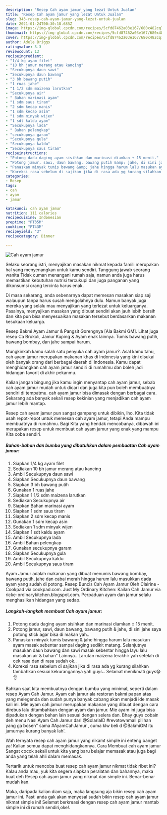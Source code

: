 ```yaml
---
description: "Resep Cah ayam jamur yang lezat Untuk Jualan"
title: "Resep Cah ayam jamur yang lezat Untuk Jualan"
slug: 343-resep-cah-ayam-jamur-yang-lezat-untuk-jualan
date: 2021-01-24T00:30:18.685Z
image: https://img-global.cpcdn.com/recipes/5cfd87462a03e167/680x482cq70/cah-ayam-jamur-foto-resep-utama.jpg
thumbnail: https://img-global.cpcdn.com/recipes/5cfd87462a03e167/680x482cq70/cah-ayam-jamur-foto-resep-utama.jpg
cover: https://img-global.cpcdn.com/recipes/5cfd87462a03e167/680x482cq70/cah-ayam-jamur-foto-resep-utama.jpg
author: Adele Briggs
ratingvalue: 3.3
reviewcount: 13
recipeingredient:
- "1/4 kg ayam filet"
- "10 bh jamur merang atau kancing"
- "Secukupnya daun sawi"
- "Secukupnya daun bawang"
- "3 bh bawang putih"
- "1 ruas jahe"
- "1 1/2 sdm maizena larutkan"
- "Secukupnya air"
- " Bahan marinasi ayam"
- "1 sdm saus tiram"
- "2 sdm kecap manis"
- "1 sdm kecap asin"
- "1 sdm minyak wijen"
- "1 sdt kaldu ayam"
- "Secukupnya lada"
- " Bahan pelengkap"
- "secukupnya garam"
- "Secukupnya gula"
- "Secukupnya kaldu"
- "Secukupnya saus tiram"
recipeinstructions:
- "Potong dadu daging ayam sisihkan dan marinasi diamkan ± 15 menit."
- "Potong jamur, sawi, daun bawang, bawang putih &amp; jahe, di sini jahe saya potong stick agar bisa di makan yah.."
- "Panaskan minyak tumis bawang &amp; jahe hingga harum lalu masukan ayam masak sebentar sampai daging sedikit matang. Selanjutnya masukan daun bawang dan sawi masak sebentar hingga layu lalu masukan air &amp; bahan&#34; Lainnya.. Larutan maizena terakhir yah setelah di cek rasa dan di rasa sudah ok.."
- "Koreksi rasa sebelum di sajikan jika di rasa ada yg kurang silahkan tambahkan sesuai kekurangannya yah guys.. Selamat menikmati guys😁👌"
categories:
- Resep
tags:
- cah
- ayam
- jamur

katakunci: cah ayam jamur 
nutrition: 111 calories
recipecuisine: Indonesian
preptime: "PT35M"
cooktime: "PT43M"
recipeyield: "3"
recipecategory: Dinner

---
```



![Cah ayam jamur](https://img-global.cpcdn.com/recipes/5cfd87462a03e167/680x482cq70/cah-ayam-jamur-foto-resep-utama.jpg)

Selaku seorang istri, menyajikan masakan nikmat kepada famili merupakan hal yang menyenangkan untuk kamu sendiri. Tanggung jawab seorang  wanita Tidak cuman menangani rumah saja, namun anda juga harus memastikan kebutuhan nutrisi tercukupi dan juga panganan yang dikonsumsi orang tercinta harus enak.

Di masa  sekarang, anda sebenarnya dapat memesan masakan siap saji walaupun tanpa harus susah mengolahnya dulu. Namun banyak juga mereka yang selalu mau menyajikan yang terlezat untuk keluarganya. Pasalnya, menyajikan masakan yang dibuat sendiri akan jauh lebih bersih dan kita pun bisa menyesuaikan masakan tersebut berdasarkan makanan kesukaan keluarga. 

Resep Bakmi Ayam Jamur &amp; Pangsit Gorengnya [Ala Bakmi GM]. Lihat juga resep Ca Brokoli, Jamur Kuping &amp; Ayam enak lainnya. Tumis bawang putih, bawang bombay, dan jahe sampai harum.

Mungkinkah kamu salah satu penyuka cah ayam jamur?. Asal kamu tahu, cah ayam jamur merupakan makanan khas di Indonesia yang kini disukai oleh banyak orang dari berbagai daerah di Indonesia. Kamu dapat menghidangkan cah ayam jamur sendiri di rumahmu dan boleh jadi hidangan favorit di akhir pekanmu.

Kalian jangan bingung jika kamu ingin menyantap cah ayam jamur, sebab cah ayam jamur mudah untuk dicari dan juga kita pun boleh membuatnya sendiri di tempatmu. cah ayam jamur bisa dimasak dengan berbagai cara. Sekarang ada banyak sekali resep kekinian yang menjadikan cah ayam jamur lebih mantap.

Resep cah ayam jamur pun sangat gampang untuk dibikin, lho. Kita tidak usah repot-repot untuk memesan cah ayam jamur, tetapi Anda mampu membuatnya di rumahmu. Bagi Kita yang hendak mencobanya, dibawah ini merupakan resep untuk membuat cah ayam jamur yang enak yang mampu Kita coba sendiri.

<!--inarticleads1-->

##### Bahan-bahan dan bumbu yang dibutuhkan dalam pembuatan Cah ayam jamur:

1. Siapkan 1/4 kg ayam filet
1. Sediakan 10 bh jamur merang atau kancing
1. Ambil Secukupnya daun sawi
1. Siapkan Secukupnya daun bawang
1. Siapkan 3 bh bawang putih
1. Gunakan 1 ruas jahe
1. Siapkan 1 1/2 sdm maizena larutkan
1. Sediakan Secukupnya air
1. Siapkan  Bahan marinasi ayam
1. Siapkan 1 sdm saus tiram
1. Siapkan 2 sdm kecap manis
1. Gunakan 1 sdm kecap asin
1. Sediakan 1 sdm minyak wijen
1. Siapkan 1 sdt kaldu ayam
1. Ambil Secukupnya lada
1. Ambil  Bahan pelengkap
1. Gunakan secukupnya garam
1. Siapkan Secukupnya gula
1. Ambil Secukupnya kaldu
1. Ambil Secukupnya saus tiram


Ayam Jamur adalah makanan yang dibuat menumis bawang bombay, bawang putih, jahe dan cabai merah hingga harum lalu masukkan dada ayam yang sudah di potong. Resep Buncis Cah Ayam Jamur Oleh Clairine - Cookpad via cookpad.com. Just My Ordinary Kitchen: Kailan Cah Jamur via ricke-ordinarykitchen.blogspot.com. Perpaduan ayam dan jamur selalu menghasilkan hidangan yang sedap. 

<!--inarticleads2-->

##### Langkah-langkah membuat Cah ayam jamur:

1. Potong dadu daging ayam sisihkan dan marinasi diamkan ± 15 menit.
1. Potong jamur, sawi, daun bawang, bawang putih &amp; jahe, di sini jahe saya potong stick agar bisa di makan yah..
1. Panaskan minyak tumis bawang &amp; jahe hingga harum lalu masukan ayam masak sebentar sampai daging sedikit matang. Selanjutnya masukan daun bawang dan sawi masak sebentar hingga layu lalu masukan air &amp; bahan&#34; Lainnya.. Larutan maizena terakhir yah setelah di cek rasa dan di rasa sudah ok..
1. Koreksi rasa sebelum di sajikan jika di rasa ada yg kurang silahkan tambahkan sesuai kekurangannya yah guys.. Selamat menikmati guys😁👌


Bahkan saat kita membuatnya dengan bumbu yang minimal, seperti dalam resep Ayam Cah Jamur. Ayam cah jamur ala restoran bakmi papan atas yang melegenda dan sudah punya banyak cabang akan menjadi ide masak kali ini. Mie ayam cah jamur merupakan makanan yang dibuat dengan cara direbus lalu ditambahkan dengan ayam dan jamur. Mie ayam ini juga bisa dipadukan dengan bahan lain sesuai dengan selera dan. Bhay guys cobain deh menu Nasi Ayam Cah Jamur dari @SolariaID #revotownmall pilihan yang ga bosen&#34; sama #AyamCahJamur , cuma klw beli d @BakmiGM itu jamurnya kurang banyak lah&#39;. 

Wah ternyata resep cah ayam jamur yang nikamt simple ini enteng banget ya! Kalian semua dapat menghidangkannya. Cara Membuat cah ayam jamur Sangat cocok sekali untuk kita yang baru belajar memasak atau juga bagi anda yang telah ahli dalam memasak.

Tertarik untuk mencoba buat resep cah ayam jamur nikmat tidak ribet ini? Kalau anda mau, yuk kita segera siapkan peralatan dan bahannya, maka buat deh Resep cah ayam jamur yang nikmat dan simple ini. Benar-benar mudah kan. 

Maka, daripada kalian diam saja, maka langsung aja bikin resep cah ayam jamur ini. Pasti anda gak akan menyesal sudah bikin resep cah ayam jamur nikmat simple ini! Selamat berkreasi dengan resep cah ayam jamur mantab simple ini di rumah sendiri,oke!.

